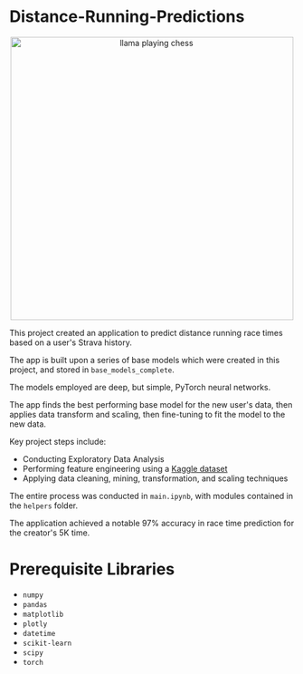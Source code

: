 # Distance-Running-Predictions

<p align="center">
  <img src="https://github.com/azyleee/Distance-Running-Predictions/blob/main/images/alphafly-crop.png" alt="llama playing chess" width=500/>
</p>

This project created an application to predict distance running race times based on a user's Strava history.

The app is built upon a series of base models which were created in this project, and stored in ```base_models_complete```. 

The models employed are deep, but simple, PyTorch neural networks.

The app finds the best performing base model for the new user's data, then applies data transform and scaling, then fine-tuning to fit the model to the new data.

Key project steps include:

- Conducting Exploratory Data Analysis
- Performing feature engineering using a [Kaggle dataset](httpswww.kaggle.comdatasetsolegoaerrunning-races-strava)
- Applying data cleaning, mining, transformation, and scaling techniques

The entire process was conducted in ```main.ipynb```, with modules contained in the ```helpers``` folder.

The application achieved a notable 97% accuracy in race time prediction for the creator's 5K time.

<!-- To try out the application yourself, visit the deployed [dashboard on Streamlit](https://distance-running-predictions.streamlit.app/)" -->

# Prerequisite Libraries
* ```numpy```
* ```pandas```
* ```matplotlib```
* ```plotly```
* ```datetime```
* ```scikit-learn```
* ```scipy```
* ```torch```